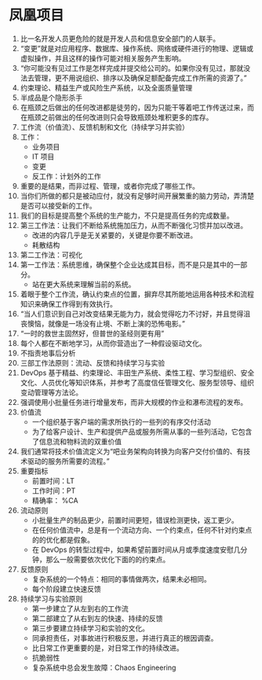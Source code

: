 # 凤凰项目
1. 比一名开发人员更危险的就是开发人员和信息安全部门的人联手。
1. “变更”就是对应用程序、数据库、操作系统、网络或硬件进行的物理、逻辑或虚拟操作，并且这样的操作可能对相关服务产生影响。
1. “你可能没有见过工作是怎样完成并提交给公司的。如果你没有见过，那就没法去管理，更不用说组织、排序以及确保足额配备完成工作所需的资源了。”
1. 约束理论、精益生产或风险生产系统，以及全面质量管理
1. 半成品是个隐形杀手
1. 在瓶颈之后做出的任何改进都是徒劳的，因为只能干等着吧工作传送过来，而在瓶颈之前做出的任何改进则只会导致瓶颈处堆积更多的库存。
1. 工作流（价值流）、反馈机制和文化（持续学习并实验）
1. 工作：
   * 业务项目
   * IT 项目
   * 变更
   * 反工作：计划外的工作
1. 重要的是结果，而非过程、管理，或者你完成了哪些工作。 
1. 当你们所做的都只是被动应付，就没有足够时间开展繁重的脑力劳动，弄清楚是否可以接受新的工作。 
1. 我们的目标是提高整个系统的生产能力，不只是提高任务的完成数量。   
1. 第三工作法：让我们不断给系统施加压力，从而不断强化习惯并加以改进。
   * 改进的内容几乎是无关紧要的，关键是你要不断改进。
   * 耗散结构
1. 第二工作法：可视化
1. 第一工作法：系统思维，确保整个企业达成其目标，而不是只是其中的一部分。  
   * 站在更大系统来理解当前的系统。
1. 着眼于整个工作流，确认约束点的位置，摒弃尽其所能地运用各种技术和流程知识来确保工作得到有效执行。
1. “当人们意识到自己对改变结果无能为力，就会觉得吃力不讨好，并且觉得沮丧懊恼，就像是一场没有止境、不断上演的恐怖电影。”    
1. “一时的救世主固然好，但普世的圣经则更有用”
1. 每个人都在不断地学习，从而你营造出了一种假设驱动文化。 
1. 不指责地事后分析
1. 三部工作法原则：流动、反馈和持续学习与实验
1. DevOps 基于精益、约束理论、丰田生产系统、柔性工程、学习型组织、安全文化、人员优化等知识体系，并参考了高度信任管理文化、服务型领导、组织变动管理等方法论。 
1. 强调使用小批量任务进行增量发布，而非大规模的作业和瀑布流程的发布。
1. 价值流
   * 一个组织基于客户端的需求所执行的一些列的有序交付活动
   * 为了给客户设计、生产和提供产品或服务所需从事的一些列活动，它包含了信息流和物料流的双重价值
1. 我们通常将技术价值流定义为“吧业务架构向转换为向客户交付价值的、有技术驱动的服务所需要的流程。”   
1. 重要指标
   * 前置时间：LT
   * 工作时间：PT
   * 精确率： %CA
1. 流动原则
   * 小批量生产的制品更少，前置时间更短，错误检测更快，返工更少。
   * 在任何价值流中，总是有一个流动方向、一个约束点，任何不针对约束点的的优化都是假象。
   * 在 DevOps 的转型过程中，如果希望前置时间从月或季度速度安慰几分钟，那么一般需要依次优化下面的的约束点。
1. 反馈原则
   * 复杂系统的一个特点：相同的事情做两次，结果未必相同。 
   * 每个阶段建立快速反馈
1. 持续学习与实验原则
   * 第一步建立了从左到右的工作流
   * 第二部建立了从右到左的快速、持续的反馈
   * 第三步要建立持续学习和实验的文化。
   * 同承担责任，对事故进行积极反思，并进行真正的根因调查。
   * 比日常工作更重要的是，对日常工作的持续改进。 
   * 抗脆弱性
   * 复杂系统中总会发生故障：Chaos Engineering
   
